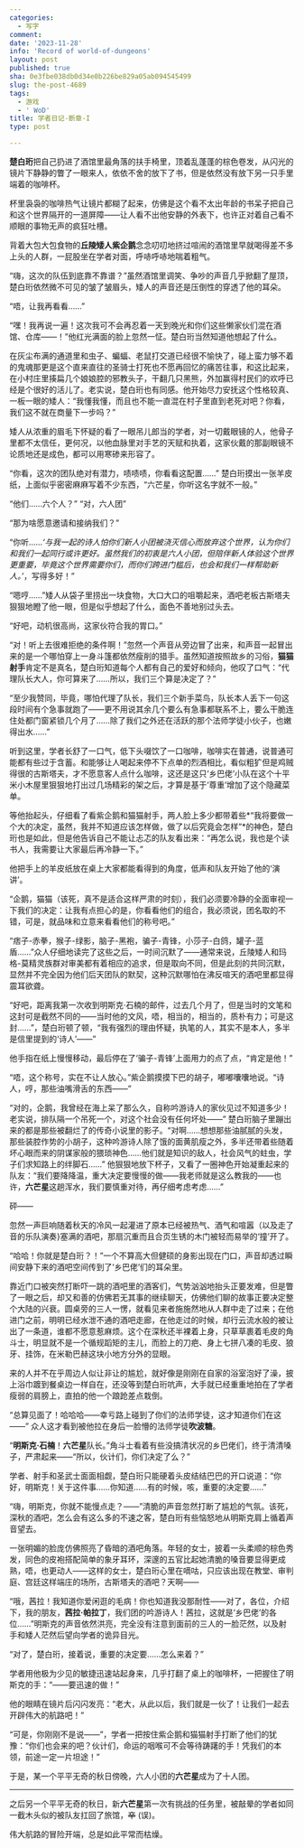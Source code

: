 ```yaml
---
categories:
  - 写字
comment: 
date: '2023-11-28'
info: 'Record of world-of-dungeons'
layout: post
published: true
sha: 0e3fbe038db0d34e0b226be829a05ab094545499
slug: the-post-4689
tags:
  - 游戏
  - ' WoD'
title: 学者日记-断章-I
type: post

---
```



**楚白珩**把自己扔进了酒馆里最角落的扶手椅里，顶着乱蓬蓬的棕色卷发，从闪光的镜片下静静的瞥了一眼来人，依依不舍的放下了书，但是依然没有放下另一只手里端着的咖啡杯。

杯里袅袅的咖啡热气让镜片都糊了起来，仿佛是这个看不太出年龄的书呆子把自己和这个世界隔开的一道屏障——让人看不出他安静的外表下，也许正对着自己看不顺眼的事物无声的疯狂吐槽。

背着大包大包食物的**丘陵矮人紫企鹅**念念叨叨地挤过喧闹的酒馆里早就喝得差不多上头的人群，一屁股坐在学者对面，呼哧呼哧地喘着粗气。

“嗨，这次的队伍到底靠不靠谱？”虽然酒馆里调笑、争吵的声音几乎掀翻了屋顶，楚白珩依然微不可见的皱了皱眉头，矮人的声音还是压倒性的穿透了他的耳朵。

“唔，让我再看看……”

“嘿！我再说一遍！这次我可不会再忍着一天到晚光和你们这些懒家伙们混在酒馆、仓库——！”他红光满面的脸上忽然一怔。楚白珩当然知道他想起了什么。

在灰尘布满的通道里和虫子、蝙蝠、老鼠打交道已经很不愉快了，碰上蛮力够不着的鬼魂那更是这个直来直往的圣骑士打死也不愿再回忆的痛苦往事，和这比起来，在小村庄里揍扁几个娘娘腔的邪教头子，干翻几只黑熊，外加赢得村民们的欢呼已经是个很好的活儿了。老实说，楚白珩也有同感。他开始尽力安抚这个性格较真、一板一眼的矮人：“我懂我懂，而且也不能一直混在村子里直到老死对吧？你看，我们这不就在商量下一步吗？”

矮人从浓重的眉毛下怀疑的看了一眼吊儿郎当的学者，对一切戴眼镜的人，他骨子里都不太信任，更何况，以他血脉里对手艺的天赋和执着，这家伙戴的那副眼镜不论质地还是成色，都可以用寒碜来形容了。

“你看，这次的团队绝对有潜力，啧啧啧，你看看这配置……” 楚白珩摸出一张羊皮纸，上面似乎密密麻麻写着不少东西，“六芒星，你听这名字就不一般。”

“他们……六个人？” “对，六人团”

“那为啥愿意邀请和接纳我们？”

“你听……*‘与我一起的诗人怕你们新人小团被浇灭信心而放弃这个世界，认为你们和我们一起同行或许更好。虽然我们的初衷是六人小团，但陪伴新人体验这个世界更重要，毕竟这个世界需要你们，而你们跨进门槛后，也会和我们一样帮助新人。’*，写得多好！”

“嗯哼……”矮人从袋子里捞出一块食物，大口大口的咀嚼起来，酒吧老板古斯塔夫狠狠地瞪了他一眼，但是似乎想起了什么，面色不善地别过头去。

“好吧，动机很高尚，这家伙符合我的胃口。” 

“对！听上去很难拒绝的条件啊！”忽然一个声音从旁边冒了出来，和声音一起冒出来的是一个哪怕穿上一身斗篷都依然瘦削的猎手。虽然知道按照故乡的习俗，**猫猫射手**肯定不是真名，楚白珩知道每个人都有自己的爱好和倾向，他叹了口气：“代理队长大人，你可算来了……所以，我们三个算是决定了？”

“至少我赞同，毕竟，哪怕代理了队长，我们三个新手菜鸟，队长本人丢下一句这段时间有个急事就跑了——更不用说其余几个要么有急事都联系不上，要么干脆连住处都门窗紧锁几个月了……除了我们之外还在活跃的那个法师学徒小伙子，也嫩得出水……”

听到这里，学者长舒了一口气，低下头啜饮了一口咖啡，咖啡实在普通，说普通可能都有些过于含蓄。和能够让人喝起来停不下点单的烈酒相比，看似粗犷但是鸡贼得很的古斯塔夫，才不愿意客人点什么咖啡，这还是这只‘乡巴佬’小队在这个十平米小木屋里狠狠地打出过几场精彩的架之后，才算是基于‘尊重’增加了这个隐藏菜单。

等他抬起头，仔细看了看紫企鹅和猫猫射手，两人脸上多少都带着些*“我将要做一个大的决定，虽然，我并不知道应该怎样做，做了以后究竟会怎样”*的神色，楚白珩也是如此，但是他告诉自己不能让忐忑的队友看出来：“再怎么说，我也是个读书人，我需要让大家最后再冷静一下。”

他把手上的羊皮纸放在桌上大家都能看得到的角度，低声和队友开始了他的‘演讲’。

“企鹅，猫猫（该死，真不是适合这样严肃的时刻），我们必须要冷静的全面审视一下我们的决定：让我有点担心的是，你看看他们的组合，我必须说，团名取的不错，可是，就品味和立意来看看他们的称号吧。”

“痞子-赤拳，猴子-绿影，脑子-黑袍，骗子-青锋，小莎子-白鸽，罐子-蓝盾……”众人仔细地读完了这些之后，一时间沉默了——通常来说，丘陵矮人和玛格-莫精灵族群对审美都有着相应的追求，但是取向不同，但是此刻的共同沉默，显然并不完全因为他们后天团队的默契，这种沉默哪怕在沸反喧天的酒吧里都显得震耳欲聋。

“好吧，距离我第一次收到明斯克·石楠的邮件，过去几个月了，但是当时的文笔和这封可是截然不同的——当时他的文风，唔，相当的，相当的，质朴有力；可是这封……”，楚白珩顿了顿，“我有强烈的理由怀疑，执笔的人，其实不是本人，多半是信里提到的‘诗人’——”

他手指在纸上慢慢移动，最后停在了‘骗子-青锋’上面用力的点了点，“肯定是他！”

“唔，这个称号，实在不让人放心。”紫企鹅摸摸下巴的胡子，嘟嘟囔囔地说。“诗人，哼，那些油嘴滑舌的东西——”

“对的，企鹅，我曾经在海上呆了那么久，自称吟游诗人的家伙见过不知道多少！老实说，排队隔一个吊死一个，对这个社会没有任何坏处——” 楚白珩脑子里蹦出来的都是那些被翻烂了的传奇小说里的影子。“对啊……想想那些油腻腻的头发，那些装腔作势的小胡子，这种吟游诗人除了饿的面黄肌瘦之外，多半还带着些随着坏心眼而来的阴谋家般的猥琐神色……他们就是知识的敌人，社会风气的蛀虫，学子们求知路上的绊脚石……” 他狠狠地放下杯子，又看了一圈神色开始凝重起来的队友：“我们要降降温，重大决定要慢慢的做——我老师就是这么教我的——也许，**六芒星**这趟浑水，我们要慎重对待，再仔细考虑考虑……”

砰——

忽然一声巨响随着秋天的冷风一起灌进了原本已经被热气、酒气和喧嚣（以及走了音的乐队演奏}塞满的酒吧，那扇沉重而且合页生锈的木门被轻而易举的‘撞’开了。

“哈哈！你就是楚白珩？！”一个不算高大但健硕的身影出现在门口，声音却透过瞬间安静下来的酒吧空间传到了‘乡巴佬’们的耳朵里。

靠近门口被突然打断吓一跳的酒吧里的酒客们，气势汹汹地抬头正要发难，但是瞥了一眼之后，却又和善的仿佛若无其事的继续聊天，仿佛他们聊的故事正要决定整个大陆的兴衰。圆桌旁的三人一愣，就看见来者施施然地从人群中走了过来；在他进门之前，明明已经水泄不通的酒吧走廊，在他走过的时候，却行云流水般的被让出了一条道，谁都不愿意惹麻烦。这个在深秋还半裸着上身，只草草裹着毛皮的角斗士，明显就不是一个循规蹈矩的主儿，而脸上的刀疤、身上七拼八凑的毛皮、狼牙、挂饰，在米勒巴赫这块小地方分外的显眼。

来的人并不在乎周边人似让非让的尴尬，就好像是刚刚在自家的浴室泡好了澡，披上浴巾踱到餐桌边一样自在，还没等到楚白珩吭声，大手就已经重重地拍在了学者瘦弱的肩膀上，直拍的他一个踉跄差点栽倒。

“总算见面了！哈哈哈——幸亏路上碰到了你们的法师学徒，这才知道你们在这——” 众人这才看到被他拉在身后一脸懵的法师学徒**吹波糖**。

“**明斯克·石楠**！**六芒星**队长。”角斗士看着有些没搞清状况的乡巴佬们，终于清清嗓子，严肃起来——“所以，伙计们，你们决定了么？”

学者、射手和圣武士面面相觑，楚白珩只能硬着头皮结结巴巴的开口说道：“你好，明斯克！关于这件事……你知道……有的时候，咳，重要的决定要……”

“嗨，明斯克，你就不能慢点走？——”清脆的声音忽然打断了尴尬的气氛。该死，深秋的酒吧，怎么会有这么多的不速之客，楚白珩有些恼怒地从明斯克肩上循着声音望去。

一张明媚的脸庞仿佛照亮了昏暗的酒吧角落。年轻的女士，披着一头柔顺的棕色秀发，同色的皮袍搭配简单的象牙耳环，深邃的五官比起她清脆的嗓音要显得更成熟，唔，也更动人——这样的女士，楚白珩心里在嘀咕，只应该出现在教堂、审判庭、宫廷这样端庄的场所，古斯塔夫的酒吧？天啊——

“哦，茜拉！我知道你爱闲逛的毛病！你也知道我没那耐性——对了，各位，介绍下，我的朋友，**茜拉·帕拉丁**，我们团的吟游诗人！茜拉，这就是‘乡巴佬’的各位……”明斯克的声音依然洪亮，完全没有注意到面前的三人的一脸茫然，以及射手和矮人茫然后望向学者的诡异目光。

“对了，楚白珩，接着说，重要的决定要……怎么来着？”

学者用他极为少见的敏捷迅速站起身来，几乎打翻了桌上的咖啡杯，一把握住了明斯克的手：“——要迅速的做！”

他的眼睛在镜片后闪闪发亮：“老大，从此以后，我们就是一伙了！让我们一起去开辟伟大的航路吧！”

“可是，你刚刚不是说——”，学者一把按住紫企鹅和猫猫射手打断了他们的犹豫：“你们也会来的吧？伙计们，命运的咽喉可不会等待踌躇的手！凭我们的本领，前途一定一片坦途！”

于是，某一个平平无奇的秋日傍晚，六人小团的**六芒星**成为了十人团。

----

之后另一个平平无奇的秋日，新**六芒星**第一次有挑战的任务里，被敲晕的学者如同一截木头似的被队友扛回了旅馆，~~卒~~ (误)。

伟大航路的冒险开端，总是如此平常而枯燥。





